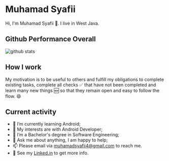 # Muhamad Syafii

Hi, I'm Muhamad Syafii 👨. I live in West Java.

## Github Performance Overall

![github stats](https://github-readme-stats.vercel.app/api?username=muhamadsyafii&show_icons=true)

## How I work

My motivation is to be useful to others and fulfill my obligations to complete existing tasks, complete all checks ✅ that have not been completed and learn many new things 🆕 so that they remain open and easy to follow the flow. 😄

## Current activity

- 📖 I’m currently learning Android;
- 🤔 My interests are with Android Developer;
- 💼 I’m a Bachelor's degree in Software Engineering;
- 💬 Ask me about anything, I am happy to help;
- 📫 Please email via muhamadsyafii4@gmail.com to reach me.
- 📝 See my <a href="https://id.linkedin.com/in/muhamadsyafii4" target="_blank">Linked.in</a> to get more info.
